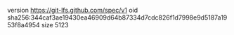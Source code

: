 version https://git-lfs.github.com/spec/v1
oid sha256:344caf3ae19430ea46909d64b87334d7cdc826f1d7998e9d5187a1953f8a4954
size 5123

